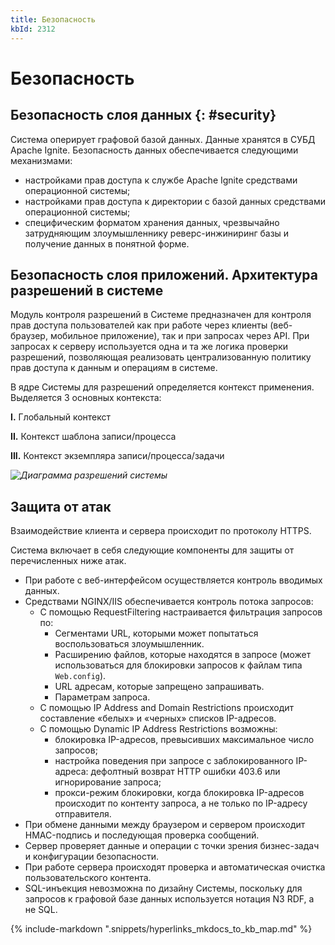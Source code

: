 ```yaml
---
title: Безопасность
kbId: 2312
---
```


# Безопасность

## Безопасность слоя данных {: #security}

Система оперирует графовой базой данных. Данные хранятся в СУБД Apache Ignite. Безопасность данных обеспечивается следующими механизмами:

- настройками прав доступа к службе Apache Ignite средствами операционной системы;
- настройками прав доступа к директории с базой данных средствами операционной системы;
- специфическим форматом хранения данных, чрезвычайно затрудняющим злоумышленнику реверс-инжиниринг базы и получение данных в понятной форме.

## Безопасность слоя приложений. Архитектура разрешений в системе

Модуль контроля разрешений в Системе предназначен для контроля прав доступа пользователей как при работе через клиенты (веб-браузер, мобильное приложение), так и при запросах через API. При запросах к серверу используется одна и та же логика проверки разрешений, позволяющая реализовать централизованную политику прав доступа к данным и операциям в системе.

В ядре Системы для разрешений определяется контекст применения. Выделяется 3 основных контекста:

**I.** Глобальный контекст

**II.** Контекст шаблона записи/процесса

**III.** Контекст экземпляра записи/процесса/задачи

_![Диаграмма разрешений системы](https://kb.comindware.ru/assets/img_63bcfad7d41bc.png)_

## Защита от атак

Взаимодействие клиента и сервера происходит по протоколу HTTPS.

Система включает в себя следующие компоненты для защиты от перечисленных ниже атак.

- При работе с веб-интерфейсом осуществляется контроль вводимых данных.
- Средствами NGINX/IIS обеспечивается контроль потока запросов:
    - С помощью RequestFiltering настраивается фильтрация запросов по:
        - Сегментами URL, которыми может попытаться воспользоваться злоумышленник.
        - Расширению файлов, которые находятся в запросе (может использоваться для блокировки запросов к файлам типа `Web.config`).
        - URL адресам, которые запрещено запрашивать.
        - Параметрам запроса.
    - С помощью IP Address and Domain Restrictions происходит составление «белых» и «черных» списков IP-адресов.
    - С помощью Dynamic IP Address Restrictions возможны:
        - блокировка IP-адресов, превысивших максимальное число запросов;
        - настройка поведения при запросе с заблокированного IP-адреса: дефолтный возврат HTTP ошибки 403.6 или игнорирование запроса;
        - прокси-режим блокировки, когда блокировка IP-адресов происходит по контенту запроса, а не только по IP-адресу отправителя.
- При обмене данными между браузером и сервером происходит HMAC-подпись и последующая проверка сообщений.
- Сервер проверяет данные и операции с точки зрения бизнес-задач и конфигурации безопасности.
- При работе сервера происходят проверка и автоматическая очистка пользовательского контента.
- SQL-инъекция невозможна по дизайну Системы, поскольку для запросов к графовой базе данных используется нотация N3 RDF, а не SQL.

{% include-markdown ".snippets/hyperlinks_mkdocs_to_kb_map.md" %}